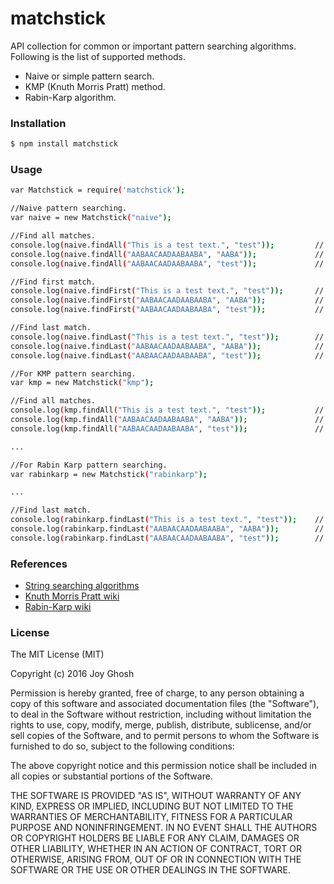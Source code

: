 # matchstick
API collection for common or important pattern  searching algorithms. Following is the list of supported methods.
- Naive or simple pattern search.
- KMP (Knuth Morris Pratt) method.
- Rabin-Karp algorithm.

### Installation

```sh
$ npm install matchstick
```

### Usage

```sh
var Matchstick = require('matchstick');

//Naive pattern searching.
var naive = new Matchstick("naive");

//Find all matches.
console.log(naive.findAll("This is a test text.", "test"));			// [ 10 ]
console.log(naive.findAll("AABAACAADAABAABA", "AABA"));				// [ 0, 9, 12 ]
console.log(naive.findAll("AABAACAADAABAABA", "test"));				// -1 (Returns -1 upon no match.)

//Find first match.
console.log(naive.findFirst("This is a test text.", "test"));		// 10
console.log(naive.findFirst("AABAACAADAABAABA", "AABA"));			// 0
console.log(naive.findFirst("AABAACAADAABAABA", "test"));			// -1

//Find last match.
console.log(naive.findLast("This is a test text.", "test"));		// 10
console.log(naive.findLast("AABAACAADAABAABA", "AABA"));			// 12
console.log(naive.findLast("AABAACAADAABAABA", "test"));			// -1

//For KMP pattern searching.
var kmp = new Matchstick("kmp");

//Find all matches.
console.log(kmp.findAll("This is a test text.", "test"));			// [ 10 ]
console.log(kmp.findAll("AABAACAADAABAABA", "AABA"));				// [ 0, 9, 12 ]
console.log(kmp.findAll("AABAACAADAABAABA", "test"));				// -1

...

//For Rabin Karp pattern searching.
var rabinkarp = new Matchstick("rabinkarp");

...

//Find last match.
console.log(rabinkarp.findLast("This is a test text.", "test"));	// 10
console.log(rabinkarp.findLast("AABAACAADAABAABA", "AABA"));		// 12
console.log(rabinkarp.findLast("AABAACAADAABAABA", "test"));		// -1
```

###	References

* [String searching algorithms](https://en.wikipedia.org/wiki/String_searching_algorithm)
* [Knuth Morris Pratt wiki](https://en.wikipedia.org/wiki/Knuth%E2%80%93Morris%E2%80%93Pratt_algorithm)
* [Rabin-Karp wiki](https://en.wikipedia.org/wiki/Rabin%E2%80%93Karp_algorithm)

### License

The MIT License (MIT)

Copyright (c) 2016 Joy Ghosh

Permission is hereby granted, free of charge, to any person obtaining a copy
of this software and associated documentation files (the "Software"), to deal
in the Software without restriction, including without limitation the rights
to use, copy, modify, merge, publish, distribute, sublicense, and/or sell
copies of the Software, and to permit persons to whom the Software is
furnished to do so, subject to the following conditions:

The above copyright notice and this permission notice shall be included in all
copies or substantial portions of the Software.

THE SOFTWARE IS PROVIDED "AS IS", WITHOUT WARRANTY OF ANY KIND, EXPRESS OR
IMPLIED, INCLUDING BUT NOT LIMITED TO THE WARRANTIES OF MERCHANTABILITY,
FITNESS FOR A PARTICULAR PURPOSE AND NONINFRINGEMENT. IN NO EVENT SHALL THE
AUTHORS OR COPYRIGHT HOLDERS BE LIABLE FOR ANY CLAIM, DAMAGES OR OTHER
LIABILITY, WHETHER IN AN ACTION OF CONTRACT, TORT OR OTHERWISE, ARISING FROM,
OUT OF OR IN CONNECTION WITH THE SOFTWARE OR THE USE OR OTHER DEALINGS IN THE
SOFTWARE.
